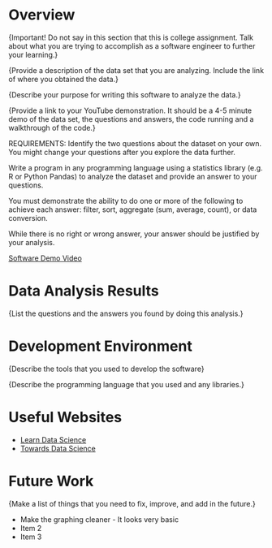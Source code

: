 # Overview

{Important!  Do not say in this section that this is college assignment.  Talk about what you are trying to accomplish as a software engineer to further your learning.}

{Provide a description of the data set that you are analyzing.  Include the link of where you obtained the data.}

{Describe your purpose for writing this software to analyze the data.}

{Provide a link to your YouTube demonstration.  It should be a 4-5 minute demo of the data set, the questions and answers, the code running and a walkthrough of the code.}

REQUIREMENTS:
Identify the two questions about the dataset on your own. You might change your questions after you explore the data further.

Write a program in any programming language using a statistics library (e.g. R or Python Pandas) to analyze the dataset and provide an answer to your questions.

You must demonstrate the ability to do one or more of the following to achieve each answer: filter, sort, aggregate (sum, average, count), or data conversion.

While there is no right or wrong answer, your answer should be justified by your analysis.

[Software Demo Video](http://youtube.link.goes.here)

# Data Analysis Results

{List the questions and the answers you found by doing this analysis.}

# Development Environment

{Describe the tools that you used to develop the software}

{Describe the programming language that you used and any libraries.}

# Useful Websites

* [Learn Data Science](https://www.learndatasci.com/tutorials/predicting-housing-prices-linear-regression-using-python-pandas-statsmodels/)
* [Towards Data Science](https://towardsdatascience.com/predicting-house-prices-with-linear-regression-machine-learning-from-scratch-part-ii-47a0238aeac1)

# Future Work

{Make a list of things that you need to fix, improve, and add in the future.}
* Make the graphing cleaner - It looks very basic
* Item 2
* Item 3
